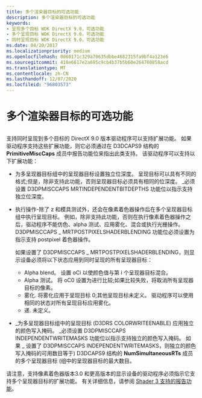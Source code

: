 ```yaml
---
title: 多个渲染器目标的可选功能
description: 多个渲染器目标的可选功能
keywords:
- 呈现多个目标 WDK DirectX 9.0，可选功能
- 多个呈现目标 WDK DirectX 9.0，可选功能
- 同时呈现目标 WDK DirectX 9.0，可选功能
ms.date: 04/20/2017
ms.localizationpriority: medium
ms.openlocfilehash: 0d60171c329a70635dbbe4682315fa9bf4a123e6
ms.sourcegitcommit: 418e6617e2a695c9cb4b37b5b60e264760858acd
ms.translationtype: MT
ms.contentlocale: zh-CN
ms.lasthandoff: 12/07/2020
ms.locfileid: "96803573"
---
```

# <a name="optional-features-for-multiple-render-targets"></a>多个渲染器目标的可选功能


## <span id="ddk_optional_features_for_multiple_render_targets_gg"></span><span id="DDK_OPTIONAL_FEATURES_FOR_MULTIPLE_RENDER_TARGETS_GG"></span>


支持同时呈现到多个目标的 DirectX 9.0 版本驱动程序可以支持扩展功能。 如果驱动程序支持这些扩展功能，则它必须通过在 D3DCAPS9 结构的 **PrimitiveMiscCaps** 成员中报告功能位来指出此类支持。 该驱动程序可以支持以下扩展功能：

-   为多呈现器目标组中的呈现器目标设置独立位深度。 呈现目标可以具有不同的格式;但是，除非支持此功能，否则呈现器目标必须具有相同的位深度。 \_必须设置 D3DPMISCCAPS MRTINDEPENDENTBITDEPTHS 功能位以指示支持独立位深度。

-   执行操作-除了 z 和模具测试外，还会在像素着色器操作后在多个呈现器目标组中执行呈现目标。 例如，除非支持此功能，否则在执行像素着色器操作之后，驱动程序不能仿色、alpha 测试、应用雾化、混合或执行光栅操作。 D3DPMISCCAPS \_ MRTPOSTPIXELSHADERBLENDING 功能位必须设置为指示支持 postpixel 着色器操作。

    如果设置了 D3DPMISCCAPS \_ MRTPOSTPIXELSHADERBLENDING，则显示设备必须将以下状态应用到同时呈现的所有呈现器目标：

    -   Alpha blend。 设置 oCi 以使颜色值与第 i 个呈现器目标混合。
    -   Alpha 测试。 将 oC0 设置为进行比较;如果比较失败，将取消所有呈现器目标的像素。
    -   雾化. 将雾化应用于呈现目标 0;其他呈现目标未定义。 驱动程序可以使用相同的状态对所有呈现目标应用雾化。
    -   递. 未定义。
-   \_为多呈现器目标组中的呈现目标 (D3DRS COLORWRITEENABLE) 应用独立的颜色写入掩码。 \_必须设置 D3DPMISCCAPS INDEPENDENTWRITEMASKS 功能位以指示支持独立的颜色写入掩码。 如果 \_ 设置了 D3DPMISCCAPS INDEPENDENTWRITEMASKS，则独立的颜色写入掩码的可用数目等于) D3DCAPS9 结构的 **NumSimultaneousRTs** 成员的多个呈现器目标 (组中的呈现器目标的最大数目。

请注意，支持像素着色器版本3.0 和更高版本的显示设备的驱动程序必须指示它支持多个呈现器目标的扩展功能。 有关详细信息，请参阅 [Shader 3 支持的报告功能](reporting-capabilities-for-shader-3-support.md)。

 

 





